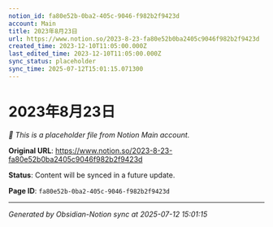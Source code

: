 ```yaml
---
notion_id: fa80e52b-0ba2-405c-9046-f982b2f9423d
account: Main
title: 2023年8月23日
url: https://www.notion.so/2023-8-23-fa80e52b0ba2405c9046f982b2f9423d
created_time: 2023-12-10T11:05:00.000Z
last_edited_time: 2023-12-10T11:05:00.000Z
sync_status: placeholder
sync_time: 2025-07-12T15:01:15.071300
---
```


# 2023年8月23日

*🔄 This is a placeholder file from Notion Main account.*

**Original URL**: https://www.notion.so/2023-8-23-fa80e52b0ba2405c9046f982b2f9423d

**Status**: Content will be synced in a future update.

**Page ID**: `fa80e52b-0ba2-405c-9046-f982b2f9423d`

---

*Generated by Obsidian-Notion sync at 2025-07-12 15:01:15*
